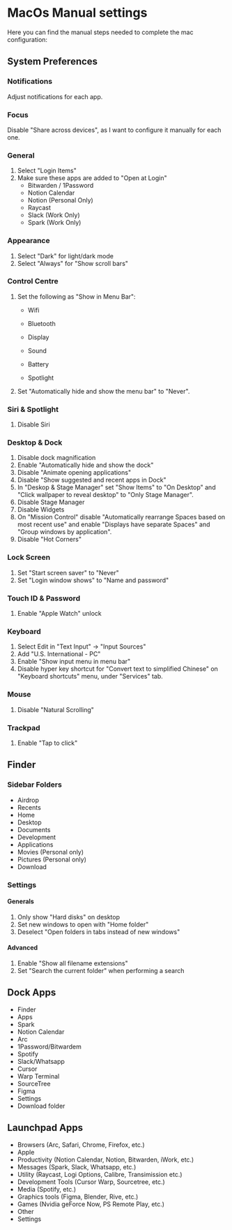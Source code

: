 # MacOs Manual settings

Here you can find the manual steps needed to complete the mac configuration:

## System Preferences

### Notifications

Adjust notifications for each app.

### Focus

Disable "Share across devices", as I want to configure it manually for each one.

### General

1. Select "Login Items"
2. Make sure these apps are added to "Open at Login"
   - Bitwarden / 1Password
   - Notion Calendar
   - Notion (Personal Only)
   - Raycast
   - Slack (Work Only)
   - Spark (Work Only)

### Appearance

1. Select "Dark" for light/dark mode
2. Select "Always" for "Show scroll bars"

### Control Centre

1. Set the following as "Show in Menu Bar":

   - Wifi
   - Bluetooth
   - Display
   - Sound

   - Battery

   - Spotlight

2. Set "Automatically hide and show the menu bar" to "Never".

### Siri & Spotlight

1. Disable Siri

### Desktop & Dock

1. Disable dock magnification
2. Enable "Automatically hide and show the dock"
3. Disable "Animate opening applications"
4. Disable "Show suggested and recent apps in Dock"
5. In "Deskop & Stage Manager" set "Show Items" to "On Desktop" and "Click wallpaper to reveal desktop" to "Only Stage Manager".
6. Disable Stage Manager
7. Disable Widgets
8. On "Mission Control" disable "Automatically rearrange Spaces based on most recent use" and enable "Displays have separate Spaces" and "Group windows by application".
9. Disable "Hot Corners"

### Lock Screen

1. Set "Start screen saver" to "Never"
2. Set "Login window shows" to "Name and password"

### Touch ID & Password

1. Enable "Apple Watch" unlock

### Keyboard

1. Select Edit in "Text Input" -> "Input Sources"
2. Add "U.S. International - PC"
3. Enable "Show input menu in menu bar"
4. Disable hyper key shortcut for "Convert text to simplified Chinese" on "Keyboard shortcuts" menu, under "Services" tab.

### Mouse

1. Disable "Natural Scrolling"

### Trackpad

1. Enable "Tap to click"

## Finder

### Sidebar Folders

- Airdrop
- Recents
- Home
- Desktop
- Documents
- Development
- Applications
- Movies (Personal only)
- Pictures (Personal only)
- Download

### Settings

#### Generals

1. Only show "Hard disks" on desktop
2. Set new windows to open with "Home folder"
3. Deselect "Open folders in tabs instead of new windows"

#### Advanced

1. Enable "Show all filename extensions"
2. Set "Search the current folder" when performing a search

## Dock Apps

- Finder
- Apps
- Spark
- Notion Calendar
- Arc
- 1Password/Bitwardem
- Spotify
- Slack/Whatsapp
- Cursor
- Warp Terminal
- SourceTree
- Figma
- Settings
- Download folder

## Launchpad Apps

- Browsers (Arc, Safari, Chrome, Firefox, etc.)
- Apple
- Productivity (Notion Calendar, Notion, Bitwarden, iWork, etc.)
- Messages (Spark, Slack, Whatsapp, etc.)
- Utility (Raycast, Logi Options, Calibre, Transimission etc.)
- Development Tools (Cursor Warp, Sourcetree, etc.)
- Media (Spotify, etc.)
- Graphics tools (Figma, Blender, Rive, etc.)
- Games (Nvidia geForce Now, PS Remote Play, etc.)
- Other
- Settings

